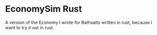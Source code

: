 # EconomySim Rust
 A version of the Economy I wrote for Bathsalts written in rust, because I want to try it out in rust. 
